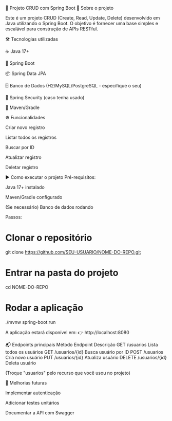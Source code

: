 📌 Projeto CRUD com Spring Boot
📖 Sobre o projeto

Este é um projeto CRUD (Create, Read, Update, Delete) desenvolvido em Java utilizando o Spring Boot.
O objetivo é fornecer uma base simples e escalável para construção de APIs RESTful.

🛠️ Tecnologias utilizadas

☕ Java 17+

🌱 Spring Boot

📦 Spring Data JPA

🗄️ Banco de Dados (H2/MySQL/PostgreSQL - especifique o seu)

🔑 Spring Security (caso tenha usado)

📗 Maven/Gradle

⚙️ Funcionalidades

Criar novo registro

Listar todos os registros

Buscar por ID

Atualizar registro

Deletar registro

▶️ Como executar o projeto
Pré-requisitos:

Java 17+ instalado

Maven/Gradle configurado

(Se necessário) Banco de dados rodando

Passos:
# Clonar o repositório
git clone https://github.com/SEU-USUARIO/NOME-DO-REPO.git

# Entrar na pasta do projeto
cd NOME-DO-REPO

# Rodar a aplicação
./mvnw spring-boot:run


A aplicação estará disponível em:
👉 http://localhost:8080

📬 Endpoints principais
Método	Endpoint	Descrição
GET	/usuarios	Lista todos os usuários
GET	/usuarios/{id}	Busca usuário por ID
POST	/usuarios	Cria novo usuário
PUT	/usuarios/{id}	Atualiza usuário
DELETE	/usuarios/{id}	Deleta usuário

(Troque "usuarios" pelo recurso que você usou no projeto)

📌 Melhorias futuras

Implementar autenticação

Adicionar testes unitários

Documentar a API com Swagger
